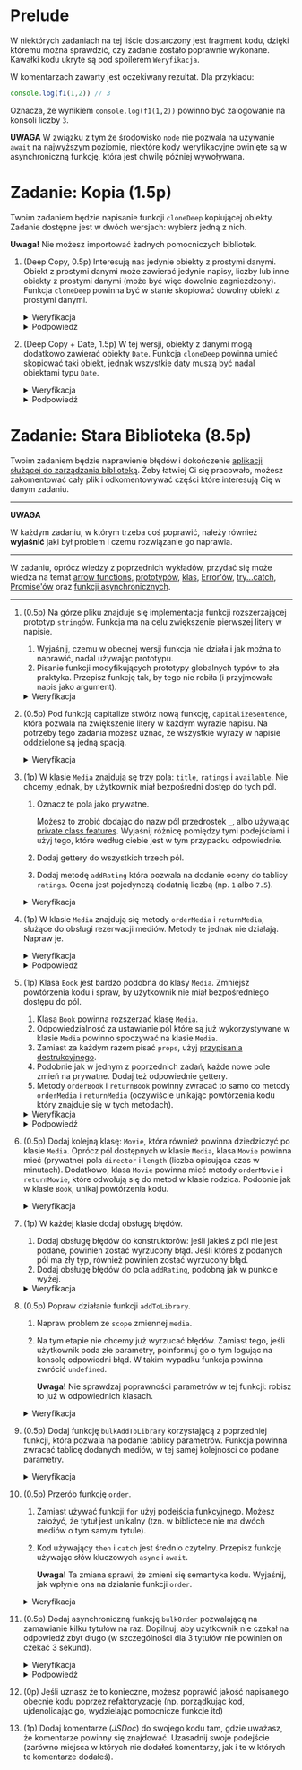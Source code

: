 # Prelude

W niektórych zadaniach na tej liście dostarczony jest fragment kodu, dzięki któremu można sprawdzić, czy zadanie zostało poprawnie wykonane. Kawałki kodu ukryte są pod spoilerem `Weryfikacja`. 

W komentarzach zawarty jest oczekiwany rezultat. Dla przykładu:

```js
console.log(f1(1,2)) // 3
```

Oznacza, że wynikiem `console.log(f1(1,2))` powinno być zalogowanie na konsoli liczby `3`.

**UWAGA** W związku z tym że środowisko `node` nie pozwala na używanie `await` na najwyższym poziomie, niektóre kody weryfikacyjne owinięte są w asynchroniczną funkcję, która jest chwilę później wywoływana.


# Zadanie: Kopia (1.5p)

Twoim zadaniem będzie napisanie funkcji `cloneDeep` kopiującej obiekty. Zadanie dostępne jest w dwóch wersjach: wybierz jedną z nich.

**Uwaga!** Nie możesz importować żadnych pomocniczych bibliotek.

1. (Deep Copy, 0.5p) Interesują nas jedynie obiekty z prostymi danymi. Obiekt z prostymi danymi może zawierać jedynie napisy, liczby lub inne obiekty z prostymi danymi (może być więc dowolnie zagnieżdżony). Funkcja `cloneDeep` powinna być w stanie skopiować dowolny obiekt z prostymi danymi.

    <details>
      <summary>Weryfikacja</summary>

      ```js
      const user = {
        name: "Alice",
        surname: "Young",
        contact: {
          phone: '111-111-111',
          address: {
            city: "London",
          }
        }
      };

      const userCp = cloneDeep(user);

      user.name = "John";
      user.surname = "White";
      user.contact.phone = '222-222-222';
      user.contact.address.city = 'New York'

      console.log(user);
      /*
      { name: 'John',
        surname: 'White',
        contact: { 
          phone: '222-222-222', 
          address: { 
            city: 'New York' 
          } 
        } 
      }
      */
      console.log(userCp);
      /*
      { 
        name: 'Alice',
        surname: 'Young',
        contact: { 
          phone: '111-111-111', 
          address: { 
            city: 'London' 
          } 
        } 
      } 
      */
      ```

    </details>

    <details>
      <summary>Podpowiedź</summary>

      > Zaskakującym zbiegiem okoliczności, obiekty z prostymi danymi bardzo przypominają obiekty w formacie `JSON`.
    </details>
    
1. (Deep Copy + Date, 1.5p) W tej wersji, obiekty z danymi mogą dodatkowo zawierać obiekty `Date`. Funkcja `cloneDeep` powinna umieć skopiować taki obiekt, jednak wszystkie daty muszą być nadal obiektami typu `Date`.

    <details>
      <summary>Weryfikacja</summary>

      ```js
      const user = {
        name: "Alice",
        surname: "Young",
        dates: {
          birthDate: new Date(1995, 10, 28)
        },
        contact: {
          phone: '111-111-111',
          address: {
            city: "London",
          }
        }
      };

      const userCp = cloneDeep(user);

      user.name = "John";
      user.surname = "White";
      user.dates.birthDate = new Date(1999, 11, 11);
      user.contact.phone = '222-222-222';
      user.contact.address.city = 'New York'

      console.log(user);
      /*
      { 
        name: 'John',
        surname: 'White',
        dates: {
          birthDate: Sat Dec 11 1999 00:00:00 GMT+0100 (czas środkowoeuropejski standardowy)
        },
        contact: { 
          phone: '222-222-222', 
          address: { 
            city: 'New York' 
          } 
        } 
      }
      */
      console.log(userCp);
      /*
      { 
        name: 'Alice',
        surname: 'Young',
        dates: {
          birthDate: Tue Nov 28 1995 00:00:00 GMT+0100 (czas środkowoeuropejski standardowy)
        },
        contact: { 
          phone: '111-111-111', 
          address: { 
            city: 'London' 
          } 
        } 
      } 
      */
      ```

    </details>

     <details>
      <summary>Podpowiedź</summary>

      > Do zadania możesz podejść rekurencyjnie.
      > Żeby sprawdzić, czy dany obiekt jest datą, możesz użyć [instanceof](https://developer.mozilla.org/en-US/docs/Web/JavaScript/Reference/Operators/instanceof)
    </details>

# Zadanie: Stara Biblioteka (8.5p)

Twoim zadaniem będzie naprawienie błędów i dokończenie [aplikacji służącej do zarządzania biblioteką](./library.js). Żeby łatwiej Ci się pracowało, możesz zakomentować cały plik i odkomentowywać części które interesują Cię w danym zadaniu.

---

**UWAGA**

W każdym zadaniu, w którym trzeba coś poprawić, należy również **wyjaśnić** jaki był problem i czemu rozwiązanie go naprawia.

---

W zadaniu, oprócz wiedzy z poprzednich wykładów, przydać się może wiedza na temat [arrow functions](https://developer.mozilla.org/en-US/docs/Web/JavaScript/Reference/Functions/Arrow_functions), [prototypów](https://developer.mozilla.org/en-US/docs/Web/JavaScript/Inheritance_and_the_prototype_chain), [klas](https://developer.mozilla.org/en-US/docs/Web/JavaScript/Reference/Classes), [Error'ów](https://developer.mozilla.org/en-US/docs/Web/JavaScript/Reference/Global_Objects/Error), [try...catch](https://developer.mozilla.org/en-US/docs/Web/JavaScript/Reference/Statements/try...catch), [Promise'ów](https://developer.mozilla.org/en-US/docs/Web/JavaScript/Reference/Global_Objects/Promise) oraz [funkcji asynchronicznych](https://developer.mozilla.org/en-US/docs/Web/JavaScript/Reference/Statements/async_function).

---

1. (0.5p) Na górze pliku znajduje się implementacja funkcji rozszerzającej prototyp `string`ów. Funkcja ma na celu zwiększenie pierwszej litery w napisie.

    1. Wyjaśnij, czemu w obecnej wersji funkcja nie działa i jak można to naprawić, nadal używając prototypu.
    1. Pisanie funkcji modyfikujących prototypy globalnych typów to zła praktyka. Przepisz funkcję tak, by tego nie robiła (i przyjmowała napis jako argument).

    <details>
      <summary>Weryfikacja</summary>

      ```js
      console.log(capitalize('alice')) // 'Alice'
      console.log(capitalize('')) // ''
      ```

    </details>

1. (0.5p) Pod funkcją capitalize stwórz nową funkcję, `capitalizeSentence`, która pozwala na zwiększenie litery w każdym wyrazie napisu. Na potrzeby tego zadania możesz uznać, że wszystkie wyrazy w napisie oddzielone są jedną spacją.

    <details>
      <summary>Weryfikacja</summary>

      ```js
      console.log(capitalizeSentence('alice')) // 'Alice'
      console.log(capitalizeSentence('alice in Wonderland')) // 'Alice In Wonderland'
      ```

    </details>

1. (1p) W klasie `Media` znajdują sę trzy pola: `title`, `ratings` i `available`. Nie chcemy jednak, by użytkownik miał bezpośredni dostęp do tych pól.
    1. Oznacz te pola jako prywatne. 
    
        Możesz to zrobić dodając do nazw pól przedrostek `_`, albo używając [private class features](https://developer.mozilla.org/en-US/docs/Web/JavaScript/Reference/Classes/Private_class_fields). Wyjaśnij różnicę pomiędzy tymi podejściami i użyj tego, które według ciebie jest w tym przypadku odpowiednie.

    1. Dodaj gettery do wszystkich trzech pól.
    1. Dodaj metodę `addRating` która pozwala na dodanie oceny do tablicy `ratings`. Ocena jest pojedynczą dodatnią liczbą (np. `1` albo `7.5`).

    <details>
      <summary>Weryfikacja</summary>

      ```js
      const media = new Media({title: 'alice in wonderland'})
      console.log(media.title) // 'Alice In Wonderland'
      console.log(media.ratings) // []
      console.log(media.available) // true

      media.addRating(9)
      media.addRating(8.5)
      console.log(media.ratings) // [9, 8.5]

      media.title = "not alice"
      media.ratings = [1, 1]
      media.available = false
      console.log(media.title) // 'Alice In Wonderland'
      console.log(media.ratings) // [9, 8.5]
      console.log(media.available) // true
      ```
    </details>

1. (1p) W klasie `Media` znajdują się metody `orderMedia` i `returnMedia`, służące do obsługi rezerwacji mediów. Metody te jednak nie działają. Napraw je.

    <details>
      <summary>Weryfikacja</summary>

      ```js
      const test = async () => {
        const media = new Media({title: 'alice in wonderland'})

        await media.orderMedia()
        console.log(media.available) // false

        await media.returnMedia()
        console.log(media.available) // true
      }

      test()
      ```
    </details>

    <details>
      <summary>Podpowiedź</summary>

      > Jednym z problemów może być to, że w poprzednim zadaniu pole `available` zmieniło nazwę, więc ustawienie pola `available` na `false` nie zrobi tego co powinno.
      > Drugim problemem jest jednak użycie `this`: do czego odnosi sie `this` w tych funkcjach?
    </details>

1. (1p) Klasa `Book` jest bardzo podobna do klasy `Media`. Zmniejsz powtórzenia kodu i spraw, by użytkownik nie miał bezpośredniego dostępu do pól.
    1. Klasa `Book` powinna rozszerzać klasę `Media`.
    1. Odpowiedzialność za ustawianie pól które są już wykorzystywane w klasie `Media` powinno spoczywać na klasie `Media`.
    1. Zamiast za każdym razem pisać `props`, użyj [przypisania destrukcyjnego](https://developer.mozilla.org/en-US/docs/Web/JavaScript/Reference/Operators/Destructuring_assignment).
    1. Podobnie jak w jednym z poprzednich zadań, każde nowe pole zmień na prywatne. Dodaj też odpowiednie gettery.
    1. Metody `orderBook` i `returnBook` powinny zwracać to samo co metody `orderMedia` i `returnMedia` (oczywiście unikając powtórzenia kodu który znajduje się w tych metodach).

    <details>
      <summary>Weryfikacja</summary>

      ```js
      const test = async () => {
        const book = new Book({
          title: "alice's adventures in wonderland",
          author: 'lewis carroll',
          pages: 136
        })

        console.log(book.title) // "Alice's Adventures In Wonderland"
        console.log(book.ratings) // []
        console.log(book.available) // true
        console.log(book.author) // 'Lewis Carroll'
        console.log(book.pages) // 136

        book.addRating(9)
        book.addRating(8.5)
        console.log(book.ratings) // [9, 8.5]

        book.title = "not alice"
        book.ratings = [1, 1]
        book.available = false
        book.author = "Charles Dickens"
        book.pages = 500
        console.log(book.title) // "Alice's Adventures In Wonderland"
        console.log(book.ratings) // [9, 8.5]
        console.log(book.available) // true
        console.log(book.author) // 'Lewis Carroll'
        console.log(book.pages) // 136

        await book.orderBook()
        console.log(book.available) // false

        await book.returnBook()
        console.log(book.available) // true
      }

      test()
      ```
    </details>

    <details>
      <summary>Podpowiedź</summary>

      > Przydatne może okazać się [super](https://developer.mozilla.org/en-US/docs/Web/JavaScript/Reference/Operators/super)
    </details>

1. (0.5p) Dodaj kolejną klasę: `Movie`, która również powinna dziedziczyć po klasie `Media`. Oprócz pól dostępnych w klasie `Media`, klasa `Movie` powinna mieć (prywatne) pola `director` i `length` (liczba opisująca czas w minutach). Dodatkowo, klasa `Movie` powinna mieć metody `orderMovie` i `returnMovie`, które odwołują się do metod w klasie rodzica. Podobnie jak w klasie `Book`, unikaj powtórzenia kodu.

    <details>
      <summary>Weryfikacja</summary>

      ```js
      const test = async () => {
        const movie = new Movie({
          title: "alice in wonderland",
          director: 'tim burton',
          length: 108
        })

        console.log(movie.title) // 'Alice In Wonderland'
        console.log(movie.ratings) // []
        console.log(movie.available) // true
        console.log(movie.director) // 'Tim Burton'
        console.log(movie.length) // 108

        movie.addRating(9)
        movie.addRating(8.5)
        console.log(movie.ratings) // [9, 8.5]

        movie.title = "not alice"
        movie.ratings = [1, 1]
        movie.available = false
        movie.director = "Tommy Wiseau"
        movie.length = 500
        console.log(movie.title) // 'Alice In Wonderland'
        console.log(movie.ratings) // [9, 8.5]
        console.log(movie.available) // true
        console.log(movie.director) // 'Tim Burton'
        console.log(movie.length) // 108

        await movie.orderMovie()
        console.log(movie.available) // false

        await movie.returnMovie()
        console.log(movie.available) // true
      }

      test()
      ```
    </details>

1. (1p) W każdej klasie dodaj obsługę błędów.
    1. Dodaj obsługę błędów do konstruktorów: jeśli jakieś z pól nie jest podane, powinien zostać wyrzucony błąd. Jeśli któreś z podanych pól ma zły typ, również powinien zostać wyrzucony błąd.
    1. Dodaj obsługę błędów do pola `addRating`, podobną jak w punkcie wyżej.

    <details>
      <summary>Weryfikacja</summary>

      Każdy z poniższych kawałków kodu powinien skutkować wyrzuceniem błędu

      ```js
      new Media()
      ```
      ```js
      new Media({ title: 123 })
      ```
      ```js
      new Book({ title: 123 })
      ```
      ```js
      new Book({ title: "alice's adventures in wonderland" })
      ```
      ```js
      new Book({ 
        title: "alice's adventures in wonderland",
        author: 'Lewis Carroll',
        pages: -10
      })
      ```
      ```js
      new Book({ 
        title: "alice's adventures in wonderland",
        author: 'Lewis Carroll',
      })
      ```
      ```js
      new Movie({ title: 123 })
      ```
      ```js
      new Movie({ title: 'Alice in wonderland' })
      ```
      ```js
      new Movie({ 
        title: 'Alice in wonderland',
        director: 'tim burton',
        length: -10
      })
      ```
      ```js
      new Movie({ 
        title: 'Alice in wonderland',
        director: 'tim burton',
      })
      ```
      ```js
      new Media({ 
        title: 'Alice in wonderland',
      }).addRating(0)
      ```
      ```js
      new Media({ 
        title: 'Alice in wonderland',
      }).addRating([1,2,3])
      ```
    </details>

1. (0.5p) Popraw działanie funkcji `addToLibrary`.
    1. Napraw problem ze `scope` zmiennej `media`.
    1. Na tym etapie nie chcemy już wyrzucać błędów. Zamiast tego, jeśli użytkownik poda złe parametry, poinformuj go o tym logując na konsolę odpowiedni błąd. W takim wypadku funkcja powinna zwrócić `undefined`. 
    
        **Uwaga!**  Nie sprawdzaj poprawności parametrów w tej funkcji: robisz to już w odpowiednich klasach.

    <details>
      <summary>Weryfikacja</summary>

      ```js
      const book = addToLibrary({
        type: 'book',
        title: "alice's adventures in wonderland",
        author: 'lewis carroll',
        pages: 136
      })
      const movie = addToLibrary({
        type: 'movie',
        title: "alice in wonderland",
        director: 'tim burton',
        length: 108
      })
      const media = addToLibrary({
        title: 'Media'
      })

      console.log(libraryStore) 
      /*
      [ Book { _title: 'Alice\'s Adventures In Wonderland',
          _ratings: [],
          _available: true,
          _author: 'Lewis Carroll',
          _pages: 136 
        },
        Movie { _title: 'Alice In Wonderland',
          _ratings: [],
          _available: true,
          _director: 'Tim Burton',
          _length: 108 
        },
        Media { _title: 'Media', _ratings: [], _available: true }
      ]
      */
    ```

    W poniższym kodzie komentarze oznaczają, że dana linijka powoduje wypisanie na konsolę odpowiedni błąd (nie musi być identyczny).

    ```js
    const book1 = addToLibrary({
      type: 'book',
      author: 'lewis carroll',
      pages: 136
    }) // Wrong title
    const book2 = addToLibrary({
      type: 'book',
      title: "alice's adventures in wonderland",
      pages: 136
    }) // Wrong author
    const book3 = addToLibrary({
      type: 'book',
      title: "alice's adventures in wonderland",
      author: 'lewis carroll',
    }) // Wrong pages
    const book4 = addToLibrary({
      type: 'book',
      title: "alice's adventures in wonderland",
      author: 'lewis carroll',
      pages: -10
    }) // Wrong pages
    const movie1 = addToLibrary({
      type: 'movie',
      director: 'tim burton',
      length: 108
    }) // Wrong title
    const movie2 = addToLibrary({
      type: 'movie',
      title: "alice in wonderland",
      length: 108
    }) // Wrong director
    const movie3 = addToLibrary({
      type: 'movie',
      title: "alice in wonderland",
      director: 'tim burton',
    }) // Wrong length
    const movie4 = addToLibrary({
      type: 'movie',
      title: "alice in wonderland",
      director: 'tim burton',
      length: -10
    }) // Wrong length
    const media2 = addToLibrary({
      title: 123
    }) // Wrong title
    ```

    </details>

1. (0.5p) Dodaj funkcję `bulkAddToLibrary` korzystającą z poprzedniej funkcji, która pozwala na podanie tablicy parametrów. Funkcja powinna zwracać tablicę dodanych mediów, w tej samej kolejności co podane parametry.

    <details>
      <summary>Weryfikacja</summary>

      ```js
      const [book, movie, media] = bulkAddToLibrary([
        {
          type: 'book',
          title: "alice's adventures in wonderland",
          author: 'lewis carroll',
          pages: 136
        }, 
        {
          type: 'movie',
          title: "alice in wonderland",
          director: 'tim burton',
          length: 108
        }, 
        {
          title: 'Media'
        }
      ])

      console.log(libraryStore) 
      /*
      [ Book { _title: 'Alice\'s Adventures In Wonderland',
          _ratings: [],
          _available: true,
          _author: 'Lewis Carroll',
          _pages: 136 
        },
        Movie { _title: 'Alice In Wonderland',
          _ratings: [],
          _available: true,
          _director: 'Tim Burton',
          _length: 108 
        },
        Media { _title: 'Media', _ratings: [], _available: true }
      ]
      */
     ```
    </details>

1. (0.5p) Przerób funkcję `order`.
    1. Zamiast używać funkcji `for` użyj podejścia funkcyjnego. Możesz założyć, że tytuł jest unikalny (tzn. w bibliotece nie ma dwóch mediów o tym samym tytule).
    1. Kod używający `then` i `catch` jest średnio czytelny. Przepisz funkcję używając słów kluczowych `async` i `await`.

        **Uwaga!** Ta zmiana sprawi, że zmieni się semantyka kodu. Wyjaśnij, jak wpłynie ona na działanie funkcji `order`.

     <details>
      <summary>Weryfikacja</summary>

      ```js
      const test = async () => {
        const book = addToLibrary({
          type: 'book',
          title: "alice's adventures in wonderland",
          author: 'lewis carroll',
          pages: 136
        })

        console.log(book.available) // true
        await order("Alice's Adventures In Wonderland")
        console.log(book.available) // false
        await order("Alice's Adventures In Wonderland") // Sorry! Not available
      }

      test()
      ```
    </details>

1. (0.5p) Dodaj asynchroniczną funkcję `bulkOrder` pozwalającą na zamawianie kilku tytułów na raz. Dopilnuj, aby użytkownik nie czekał na odpowiedź zbyt długo (w szczególności dla 3 tytułów nie powinien on czekać 3 sekund).

    <details>
      <summary>Weryfikacja</summary>

      ```js
      const test = async () => {
        const book = addToLibrary({
          type: 'book',
          title: "alice's adventures in wonderland",
          author: 'lewis carroll',
          pages: 136
        })
        const movie = addToLibrary({
          type: 'movie',
          title: "alice in wonderland",
          director: 'tim burton',
          length: 108
        })
        const media = addToLibrary({
          title: 'Media'
        })

        const startTime = Date.now();
        await bulkOrder(["Alice's Adventures In Wonderland", "Alice In Wonderland", "Media"])
        console.log(Date.now() - startTime) // Ok. 1000
        console.log(book.available) // false
        console.log(movie.available) // false
        console.log(media.available) // false
      }

      test()
      ```
    </details>

     <details>
      <summary>Podpowiedź</summary>

      > Przeczytaj o funkcji [Promise.all](https://developer.mozilla.org/en-US/docs/Web/JavaScript/Reference/Global_Objects/Promise/all)
    </details>

1. (0p) Jeśli uznasz że to konieczne, możesz poprawić jakość napisanego obecnie kodu poprzez refaktoryzację (np. porządkując kod, ujdenolicając go, wydzielając pomocnicze funkcje itd)
1. (1p) Dodaj komentarze (*JSDoc*) do swojego kodu tam, gdzie uważasz, że komentarze powinny się znajdować. Uzasadnij swoje podejście (zarówno miejsca w których nie dodałeś komentarzy, jak i te w których te komentarze dodałeś).
